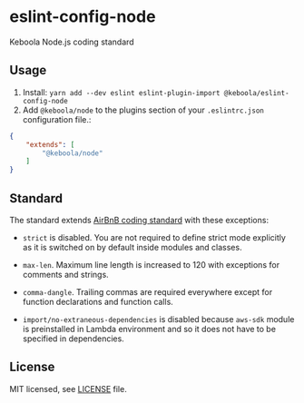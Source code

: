 # eslint-config-node

Keboola Node.js coding standard

## Usage

1. Install: `yarn add --dev eslint eslint-plugin-import @keboola/eslint-config-node`
2. Add `@keboola/node` to the plugins section of your `.eslintrc.json` configuration file.:

```json
{
    "extends": [
        "@keboola/node"
    ]
}
```

## Standard

The standard extends [AirBnB coding standard](https://github.com/airbnb/javascript) with these exceptions:

- `strict` is disabled. You are not required to define strict mode explicitly as it is switched on by default inside modules and classes.

- `max-len`. Maximum line length is increased to 120 with exceptions for comments and strings.

- `comma-dangle`. Trailing commas are required everywhere except for function declarations and function calls.

- `import/no-extraneous-dependencies` is disabled because `aws-sdk` module is preinstalled in Lambda environment and so it does not have to be specified in dependencies.

## License

MIT licensed, see [LICENSE](./LICENSE) file.
